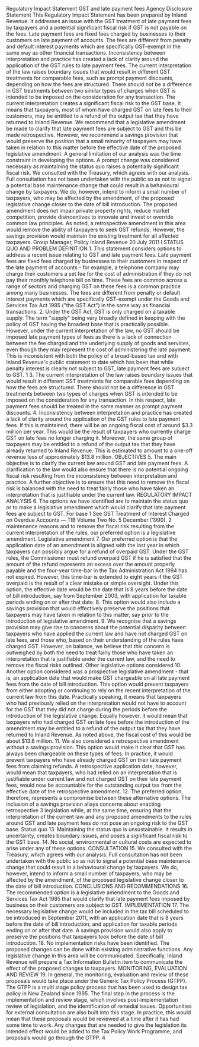 Regulatory Impact Statement GST and late payment fees Agency Disclosure Statement This Regulatory Impact Statement has been prepared by Inland Revenue. It addresses an issue with the GST treatment of late payment fees by taxpayers and a potential significant fiscal risk if GST is not payable on the fees. Late payment fees are fixed fees charged by businesses to their customers on late payment of accounts. The fees are different from penalty and default interest payments which are specifically GST-exempt in the same way as other financial transactions. Inconsistency between interpretation and practice has created a lack of clarity around the application of the GST rules to late payment fees. The current interpretation of the law raises boundary issues that would result in different GST treatments for comparable fees, such as prompt payment discounts, depending on how the fees are structured. There should not be a difference in GST treatments between two similar types of charges when GST is intended to be imposed on the consideration for any transaction. The current interpretation creates a significant fiscal risk to the GST base. It means that taxpayers, most of whom have charged GST on late fees to their customers, may be entitled to a refund of the output tax that they have returned to Inland Revenue. We recommend that a legislative amendment be made to clarify that late payment fees are subject to GST and this be made retrospective. However, we recommend a savings provision that would preserve the position that a small minority of taxpayers may have taken in relation to this matter before the effective date of the proposed legislative amendment. A general limitation of our analysis was the time constraint in developing the options. A prompt change was considered necessary as maintaining the status quo raises a potentially significant fiscal risk. We consulted with the Treasury, which agrees with our analysis. Full consultation has not been undertaken with the public so as not to signal a potential base maintenance change that could result in a behavioural change by taxpayers. We do, however, intend to inform a small number of taxpayers, who may be affected by the amendment, of the proposed legislative change closer to the date of bill introduction. The proposed amendment does not impair private property rights, reduce market competition, provide disincentives to innovate and invest or override common law principles. As noted, a retrospective amendment in this area would remove the ability of taxpayers to seek GST refunds. However, the savings provision would maintain the existing treatment for all affected taxpayers. Group Manager, Policy Inland Revenue 20 July 2011 I STATUS QUO AND PROBLEM DEFINITION 1. This statement considers options to address a recent issue relating to GST and late payment fees. Late payment fees are fixed fees charged by businesses to their customers in respect of the late payment of accounts - for example, a telephone company may charge their customers a set fee for the cost of administration if they do not pay their monthly telephone bill on time. These fees are common across a range of sectors and charging GST on these fees is a common practice among many businesses. The fees are different from penalty or default interest payments which are specifically GST-exempt under the Goods and Services Tax Act 1985 ("the GST Act") in the same way as financial transactions. 2. Under the GST Act, GST is only charged on a taxable supply. The term "supply" being very broadly defined in keeping with the policy of GST having the broadest base that is practically possible. However, under the current interpretation of the law, no GST should be imposed late payment types of fees as there is a lack of connection between the fee charged and the underlying supply of goods and services, even though they may represent the cost of administering the late payment. This is inconsistent with both the policy of a broad-based tax and with Inland Revenue's public statement to date which has been that while penalty interest is clearly not subject to GST, late payment fees are subject to GST. 1 3. The current interpretation of the law raises boundary issues that would result in different GST treatments for comparable fees depending on how the fees are structured. There should not be a difference in GST treatments between two types of charges when GST is intended to be imposed on the consideration for any transaction. In this respect, late payment fees should be treated in the same manner as prompt payment discounts. 4. Inconsistency between interpretation and practice has created a lack of clarity around the application of the GST rules to late payment fees. If this is maintained, there will be an ongoing fiscal cost of around $3.3 million per year. This would be the result of taxpayers who currently charge GST on late fees no longer charging it. Moreover, the same group of taxpayers may be entitled to a refund of the output tax that they have already returned to Inland Revenue. This is estimated to amount to a one-off revenue loss of approximately $13.8 million. OBJECTIVES 5. The main objective is to clarify the current law around GST and late payment fees. A clarification to the law would also ensure that there is no potential ongoing fiscal risk resulting from the inconsistency between interpretation and practice. A further objective is to ensure that this need to remove the fiscal risk is balanced with the need to treat fairly those who have taken an interpretation that is justifiable under the current law. REGULATORY IMPACT ANALYSIS 6. The options we have identified are to maintain the status quo or to make a legislative amendment which would clarify that late payment fees are subject to GST. For base 1 See GST Treatment of Interest Charged on Overdue Accounts — TIB Volume Two No. 5 December (1990). 2 maintenance reasons and to remove the fiscal risk resulting from the current interpretation of the rules, our preferred option is a legislative amendment. Legislative amendment 7. Our preferred option is that the application date of an amendment is aligned with the last year in which taxpayers can possibly argue for a refund of overpaid GST. Under the GST rules, the Commissioner must refund overpaid GST if he is satisfied that the amount of the refund represents an excess over the amount properly payable and the four-year time-bar in the Tax Administration Act 1994 has not expired. However, this time-bar is extended to eight years if the GST overpaid is the result of a clear mistake or simple oversight. Under this option, the effective date would be the date that is 8 years before the date of bill introduction, say from September 2003, with application for taxable periods ending on or after that date. 8. This option would also include a savings provision that would effectively preserve the positions that taxpayers may have taken in relation to this matter, say prior to the introduction of legislative amendment. 9. We recognise that a savings provision may give rise to concerns about the potential disparity between taxpayers who have applied the current law and have not charged GST on late fees, and those who, based on their understanding of the rules have charged GST. However, on balance, we believe that this concern is outweighed by both the need to treat fairly those who have taken an interpretation that is justifiable under the current law, and the need to remove the fiscal risks outlined. Other legislative options considered 10. Another option considered was a prospective legislative amendment - that is, an application date that would make GST chargeable on all late payment fees from the date of bill introduction. This option would prevent taxpayers from either adopting or continuing to rely on the recent interpretation of the current law from this date. Practically speaking, it means that taxpayers who had previously relied on the interpretation would not have to account for the GST that they did not charge during the periods before the introduction of the legislative change. Equally however, it would mean that taxpayers who had charged GST on late fees before the introduction of the amendment may be entitled to a refund of the output tax that they have returned to Inland Revenue. As noted above, the fiscal cost of this would be about $13.8 million. 11. We also considered a retrospective amendment without a savings provision. This option would make it clear that GST has always been chargeable on these types of fees. In practice, it would prevent taxpayers who have already charged GST on their late payment fees from claiming refunds. A retrospective application date, however, would mean that taxpayers, who had relied on an interpretation that is justifiable under current law and not charged GST on their late payment fees, would now be accountable for the outstanding output tax from the effective date of the retrospective amendment. 12. The preferred option, therefore, represents a compromise between these alternative options. The inclusion of a savings provision allays concerns about enacting retrospective 3 legislation while, at the same time, ensuring that the interpretation of the current law and any proposed amendments to the rules around GST and late payment fees do not pose an ongoing risk to the GST base. Status quo 13. Maintaining the status quo is unsustainable. It results in uncertainty, creates boundary issues, and poses a significant fiscal risk to the GST base. 14. No social, environmental or cultural costs are expected to arise under any of these options. CONSULTATION 15. We consulted with the Treasury, which agrees with our analysis. Full consultation has not been undertaken with the public so as not to signal a potential base maintenance change that could result in a behavioural change by taxpayers. We do, however, intend to inform a small number of taxpayers, who may be affected by the amendment, of the proposed legislative change closer to the date of bill introduction. CONCLUSIONS AND RECOMMENDATIONS 16. The recommended option is a legislative amendment to the Goods and Services Tax Act 1985 that would clarify that late payment fees imposed by business on their customers are subject to GST. IMPLEMENTATION 17. The necessary legislative change would be included in the tax bill scheduled to be introduced in September 2011, with an application date that is 8 years before the date of bill introduction, and application for taxable periods ending on or after that date. A savings provision would also apply to preserve the positions that taxpayers took before the date of bill introduction. 18. No implementation risks have been identified. The proposed changes can be done within existing administrative functions. Any legislative change in this area will be communicated. Specifically, Inland Revenue will prepare a Tax Information Bulletin item to communicate the effect of the proposed changes to taxpayers. MONITORING, EVALUATION AND REVIEW 19. In general, the monitoring, evaluation and review of these proposals would take place under the Generic Tax Policy Process (GTPP). The GTPP is a multi stage policy process that has been used to design tax policy in New Zealand since 1995. The final step in the process is the implementation and review stage, which involves post-implementation review of legislation, and the identification of remedial issues. Opportunities for external consultation are also built into this stage. In practice, this would mean that these proposals would be reviewed at a time after it has had some time to work. Any changes that are needed to give the legislation its intended effect would be added to the Tax Policy Work Programme, and proposals would go through the GTPP. 4